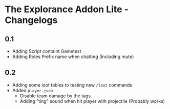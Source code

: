 # The Explorance Addon Lite - Changelogs

## 0.1
- Adding Script containt Gametest
- Adding Roles Prefix name when chatting (Including mute)

## 0.2
- Adding some loot tables to testing new `/loot` commands
- Added `player.json`
  - Disable team damage by the tags
  - Adding "ting" sound when hit player with projectile (Probably works)